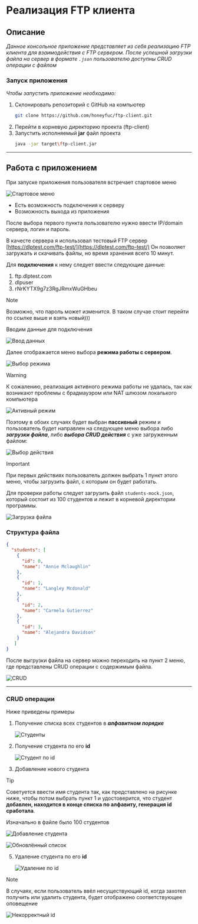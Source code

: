 # Реализация FTP клиента

## Описание

*Данное консольное приложение представляет из себя реализацию FTP клиента для взаимодействия с FTP сервером. После успешной загрузки файла на сервер в формате `.json` пользователю доступны CRUD операции с файлом* 

### Запуск приложения

*Чтобы запустить приложение необходимо:*
1. Склонировать репозиторий с GitHub на компьютер
   ```sh
   git clone https://github.com/honeyfuc/ftp-client.git
    ```
2. Перейти в корневую директорию проекта (ftp-client)
3. Запустить исполняемый **jar** файл проекта
   ```sh
   java -jar target\ftp-client.jar
   ```
----
## Работа с приложением
При запуске приложения пользователя встречает стартовое меню

![Стартовое меню](/docs/images/startmenu.png "Стартовое меню")

- Есть возможность подключения к серверу
- Возможность выхода из приложения

После выбора первого пункта пользователю нужно ввести IP/domain сервера, логин и пароль.

В качесте сервера я использовал тестовый FTP сервер [https://dlptest.com/ftp-test/](https://dlptest.com/ftp-test/)
Он позволяет загружать и скачивать файлы, но время хранения всего 10 минут.

Для **подключения** к нему следует ввести следующие данные:
1. ftp.dlptest.com
2. dlpuser
3. rNrKYTX9g7z3RgJRmxWuGHbeu

>[!NOTE]
>Возможно, что пароль может изменится. В таком случае стоит перейти по ссылке выше и взять новый)))

Вводим данные для подключения

![Ввод данных](/docs/images/serverconn.png "Ввод данных")

Далее отображается меню выбора **режима работы с сервером**.

![Выбор режима](/docs/images/servermode.png "Выбор режима")

>[!WARNING]
>К сожалению, реализация активного режима работы не удалась, так как возникают проблемы
>с брадмауэром или NAT шлюзом локалького компьютера
>
>![Активный режим](/docs/images/activemodenote.png "Активный режим")

Поэтому в обоих случаях будет выбран **пассивный** режим и пользователь будет 
направлен на следующее меню выбора либо ***загрузки файла***, либо ***выбора CRUD действия*** с уже загруженным файлом:

![Выбор действия](/docs/images/serverinter.png "Выбор действия")

>[!IMPORTANT]
>При первых действиях пользователь должен выбрать 1 пункт этого меню,
>чтобы загрузить файл, с которым он будет работать.
>
>Для проверки работы следует загрузить файл `students-mock.json`, который состоит
>из 100 студентов и лежит в корневой директории программы.
>
>![Загрузка файла](/docs/images/fileupload.png "Загрузка файла")

### Структура файла

```json
{
  "students": [
    {
      "id": 0,
      "name": "Annie Mclaughlin"
    },
    {
      "id": 1,
      "name": "Langley Mcdonald"
    },
    {
      "id": 2,
      "name": "Carmela Gutierrez"
    },
    {
      "id": 3,
      "name": "Alejandra Davidson"
    }
   ]
}
```

После выгрузки файла на сервер можно переходить на пункт 2 меню,
где представлены CRUD операции с содержимым файла.

![CRUD](/docs/images/fileinter.png "CRUD")

----

### CRUD операции

Ниже приведены примеры 

1. Получение списка всех студентов в ***алфавитном порядке***

   ![Студенты](/docs/images/allstudents.png "Студенты")

2. Получение студента по его **id**

    ![Студент по id](/docs/images/getstudent.png "Студент по id")

3. Добавление нового студента

>[!TIP]
 >Советуется ввести имя студента так, как представлено на
 >рисунке ниже, чтобы потом выбрать пункт 1 и удостоверится,
 >что студент **добавлен, находится в конце списка по алфавиту, генерация id сработала**.
 >
 >Изначально в файле было 100 студентов

   ![Добавление студента](/docs/images/addStudent.png "Добавление студента")

   ![Обновлённый список](/docs/images/pringnewstudent.png "Обновлённый список")

5. Удаление студента по его **id**

    ![Удаление по id](/docs/images/deletestudent.png "Удаление по id")

>[!NOTE]
 >В случаях, если пользователь ввёл несуществующий id,
 >когда захотел получить или удалить студента, будет
 >отображено соответствующее оповещение


![Некорректный id](/docs/images/invalidgetdelete.png "Некорректный id")
